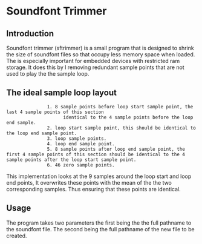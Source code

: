 # Soundfont Trimmer
## Introduction

Soundfont trimmer (sftrimmer) is a small program that is designed to shrink the size of soundfont files so that occupy less memory space when loaded. The is especially important for embedded devices with restricted ram storage. It does this by l removing redundant sample points that are not used to play the the sample loop.

## The ideal sample loop layout

                   1. 8 sample points before loop start sample point, the last 4 sample points of this section
                         identical to the 4 sample points before the loop end sample.
                   2. loop start sample point, this should be identical to the loop end sample point.
                   3. loop sample points.
                   4. loop end sample point.
                   5. 8 sample points after loop end sample point, the first 4 sample points of this section should be identical to the 4 sample points after the loop start sample point.
                   6. 46 zero sample points.

This implementation looks at the 9 samples around the loop start and loop end points, It overwrites these points with the mean of the the two corresponding samples. Thus ensuring that these points are identical.

## Usage

The program takes two parameters the first being the the full pathname to the soundfont file. The second being the full pathname of the new file to be created.

